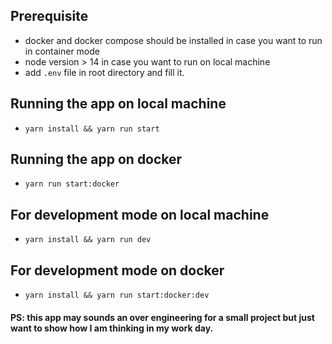 ## Prerequisite
- docker and docker compose should be installed in case you want to run in container mode
- node version > 14 in case you want to run on local machine
- add `.env` file in root directory and fill it.


## Running the app on local machine
- `yarn install && yarn run start`

## Running the app on docker
- `yarn run start:docker`


## For development mode on local machine
- `yarn install && yarn run dev`

## For development mode on docker
- `yarn install && yarn run start:docker:dev`


#### PS: this app may sounds an over engineering for a small project but just want to show how I am thinking in my work day.
